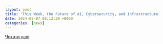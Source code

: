 ```yaml
---
layout: post
title: "This Week, the Future of AI, Cybersecurity, and Infrastructure Security is in the Southwestern Desert of the U.S.A."
date: 2024-08-07 08:12:29 +0000
categories: [news]
---
```


[Читати далі](https://www.oodaloop.com/archive/2024/08/06/this-week-the-future-of-ai-cybersecurity-and-infrastructure-security-is-in-the-southwestern-desert-of-the-u-s-a/)
